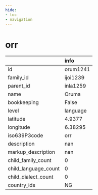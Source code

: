 ```yaml
---
hide:
- toc
- navigation
---
```

# orr
|                      | info     |
|:---------------------|:---------|
| id                   | orum1241 |
| family_id            | ijoi1239 |
| parent_id            | inla1259 |
| name                 | Oruma    |
| bookkeeping          | False    |
| level                | language |
| latitude             | 4.9377   |
| longitude            | 6.38295  |
| iso639P3code         | orr      |
| description          | nan      |
| markup_description   | nan      |
| child_family_count   | 0        |
| child_language_count | 0        |
| child_dialect_count  | 0        |
| country_ids          | NG       |